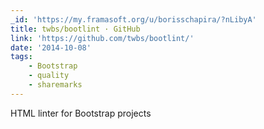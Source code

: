 ```yaml
---
_id: 'https://my.framasoft.org/u/borisschapira/?nLibyA'
title: twbs/bootlint · GitHub
link: 'https://github.com/twbs/bootlint/'
date: '2014-10-08'
tags:
    - Bootstrap
    - quality
    - sharemarks
---
```


<div class="markdown"><p>HTML linter for Bootstrap projects
</p></div>
